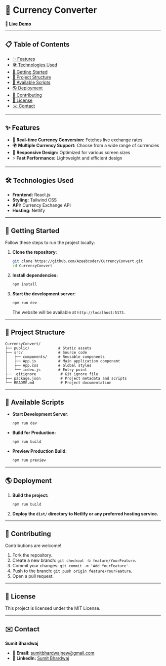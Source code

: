 # 💱 Currency Converter  

**🔗 [Live Demo](https://sumyycurrency.netlify.app/)**  

---

## 📋 Table of Contents  

- [✨ Features](#-features)  
- [🛠️ Technologies Used](#-technologies-used)  
- [🚀 Getting Started](#-getting-started)  
- [📁 Project Structure](#-project-structure)  
- [📜 Available Scripts](#-available-scripts)  
- [🌎 Deployment](#-deployment)  
- [🤝 Contributing](#-contributing)  
- [📃 License](#-license)  
- [✉️ Contact](#-contact)  

---

## ✨ Features  

- 🔄 **Real-time Currency Conversion:** Fetches live exchange rates  
- 🌍 **Multiple Currency Support:** Choose from a wide range of currencies  
- 📱 **Responsive Design:** Optimized for various screen sizes  
- ⚡ **Fast Performance:** Lightweight and efficient design  

---

## 🛠️ Technologies Used  

- **Frontend:** React.js  
- **Styling:** Tailwind CSS  
- **API:** Currency Exchange API  
- **Hosting:** Netlify  

---

## 🚀 Getting Started  

Follow these steps to run the project locally:  

1. **Clone the repository:**  

   ```bash
   git clone https://github.com/Azeebcoder/CurrencyConvert.git
   cd CurrencyConvert


2. **Install dependencies:**  

   ```bash
   npm install
   ```  

3. **Start the development server:**  

   ```bash
   npm run dev
   ```  

   The website will be available at `http://localhost:5173`.  

---

## 📁 Project Structure  

```plaintext
CurrencyConvert/  
├── public/             # Static assets  
├── src/                # Source code  
│   ├── components/     # Reusable components  
│   ├── App.js          # Main application component  
│   ├── App.css         # Global styles  
│   └── index.js        # Entry point  
├── .gitignore           # Git ignore file  
├── package.json         # Project metadata and scripts  
└── README.md            # Project documentation
```  

---

## 📃 Available Scripts  

- **Start Development Server:**  

   ```bash
   npm run dev
   ```  

- **Build for Production:**  

   ```bash
   npm run build
   ```  

- **Preview Production Build:**  

   ```bash
   npm run preview
   ```  

---

## 🌎 Deployment  

1. **Build the project:**  

   ```bash
   npm run build
   ```  

2. **Deploy the `dist/` directory to Netlify or any preferred hosting service.**  

---

## 🤝 Contributing  

Contributions are welcome!  

1. Fork the repository.  
2. Create a new branch: `git checkout -b feature/YourFeature`.  
3. Commit your changes: `git commit -m 'Add YourFeature'`.  
4. Push to the branch: `git push origin feature/YourFeature`.  
5. Open a pull request.  

---

## 📃  License  

This project is licensed under the MIT License.  

---

## ✉️ Contact  

**Sumit Bhardwaj**  

- 📧 **Email:** [sumitbhardwajnew@gmail.com](mailto:sumitbhardwajnew@gmail.com)  
- 💼 **LinkedIn:** [Sumit Bhardwaj](https://www.linkedin.com/in/sumit-bhardwaj-new)  
